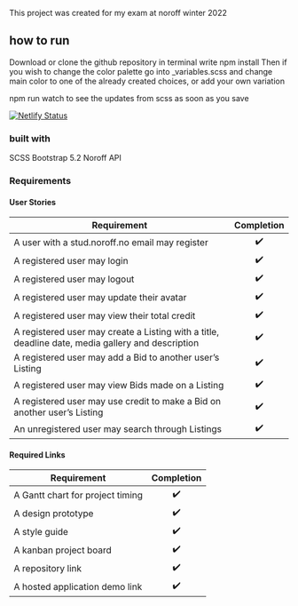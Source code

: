 This project was created for my exam at noroff winter 2022

## how to run
Download or clone the github repository
in terminal write npm install
Then if you wish to change the color palette go into _variables.scss and change main color to one of the already created choices, or add your own variation

npm run watch to see the updates from scss as soon as you save

[![Netlify Status](https://api.netlify.com/api/v1/badges/cd1e78d4-66a5-4ccd-acb7-7723048e18e7/deploy-status)](https://app.netlify.com/sites/steady-tapioca-3e45c7/deploys)

### built with

SCSS
Bootstrap 5.2
Noroff API

### Requirements

#### User Stories
| Requirement   | Completion    |
| ------------- |:-------------:|
| A user with a stud.noroff.no email may register      | :heavy_check_mark:    |
| A registered user may login      | :heavy_check_mark:    |
| A registered user may logout | :heavy_check_mark:    |
| A registered user may update their avatar      | :heavy_check_mark:    |
| A registered user may view their total credit     | :heavy_check_mark:    |
| A registered user may create a Listing with a title, deadline date, media gallery and description | :heavy_check_mark:    |
| A registered user may add a Bid to another user’s Listing      | :heavy_check_mark:    |
| A registered user may view Bids made on a Listing      | :heavy_check_mark:    |
| A registered user may use credit to make a Bid on another user’s Listing | :heavy_check_mark:    |
| An unregistered user may search through Listings      | :heavy_check_mark:    |

#### Required Links
| Requirement   | Completion    |
| ------------- |:-------------:|
| A Gantt chart for project timing | :heavy_check_mark:    |
| A design prototype      | :heavy_check_mark:    |
| A style guide |  :heavy_check_mark:   |
| A kanban project board |  :heavy_check_mark:    |
| A repository link |  :heavy_check_mark:    |
| A hosted application demo link |  :heavy_check_mark:   |
